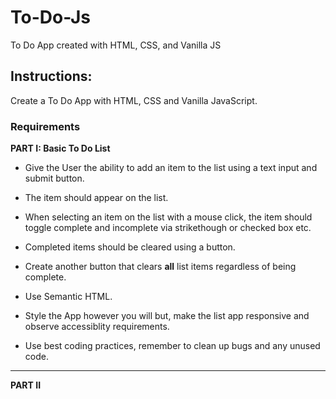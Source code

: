 # To-Do-Js
To Do App created with HTML, CSS, and Vanilla JS

## Instructions:
Create a To Do App with HTML, CSS and Vanilla JavaScript. 

### Requirements  

**PART I: Basic To Do List**
* Give the User the ability to add an item to the list using a text input and submit button.

* The item should appear on the list. 

* When selecting an item on the list with a mouse click, the item should toggle complete and incomplete via strikethough or  checked box etc.  

* Completed items should be cleared using a button.

* Create another button that clears **all**  list items regardless of being complete. 

* Use Semantic HTML.  

* Style the App however you will but, make the list app responsive and observe accessiblity requirements.

*  Use best  coding practices, remember to clean up bugs and any unused code. 

---  

**PART II**